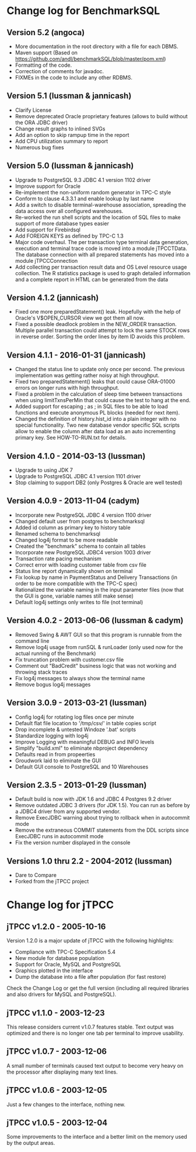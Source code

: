 # Change log for BenchmarkSQL

## Version 5.2 (angoca)

  + More documentation in the root directory with a file for each DBMS.
  + Maven support (Based on https://github.com/andl/benchmarkSQL/blob/master/pom.xml)
  + Formatting of the code.
  + Correction of comments for javadoc.
  + FIXMEs in the code to include any other RDBMS.

## Version 5.1 (lussman & jannicash)

  +  Clarify License
  +  Remove deprecated Oracle proprietary features (allows to build without the ORA JDBC driver)
  +  Change result graphs to inlined SVGs
  +  Add an option to skip rampup time in the report
  +  Add CPU utilization summary to report
  +  Numerous bug fixes

## Version 5.0 (lussman & jannicash)

  +  Upgrade to PostgreSQL 9.3 JDBC 4.1 version 1102 driver
  +  Improve support for Oracle
  +  Re-implement the non-uniform random generator in TPC-C style
  +  Conform to clause 4.3.3.1 and enable lookup by last name
  +  Add a switch to disable terminal-warehouse association, spreading
     the data access over all configured warehouses.
  +  Re-worked the run shell scripts and the location of SQL files to
     make support of more database types easier
  +  Add support for Firebirdsql
  +  Add FOREIGN KEYS as defined by TPC-C 1.3
  +  Major code overhaul. The per transaction type terminal data
     generation, execution and terminal trace code is moved into a
     module jTPCCTData. The database connection with all prepared
     statements has moved into a module jTPCCConnection
  +  Add collecting per transaction result data and OS Level
     resource usage collection. The R statistics package is used
     to graph detailed information and a complete report in HTML
     can be generated from the data

## Version 4.1.2 (jannicash)

  + Fixed one more preparedStatement() leak. Hopefully with the help
    of Oracle's V$OPEN_CURSOR view we got them all now.
  + Fixed a possible deadlock problem in the NEW_ORDER transaction.
    Multiple parallel transaction could attempt to lock the same
    STOCK rows in reverse order. Sorting the order lines by item ID
    avoids this problem.

## Version 4.1.1 - 2016-01-31 (jannicash)

  + Changed the status line to update only once per second. The previous
    implementation was getting rather noisy at high throughput.
  + Fixed two preparedStatement() leaks that could cause ORA-01000 errors
    on longer runs with high throughput.
  + Fixed  a problem in the calculation of sleep time between
    transactions when using limitTxnsPerMin that could cause the test
    to hang at the end.
  + Added support for escaping ; as \; in SQL files to be able to load
    functions and execute anonymous PL blocks (needed for next item).
  + Changed the definition of history.hist_id into a plain integer with
    no special functionality. Two new database vendor specific SQL
    scripts allow to enable the column after data load as an auto
    incrementing primary key. See HOW-TO-RUN.txt for details.

## Version 4.1.0 - 2014-03-13 (lussman)

  + Upgrade to using JDK 7
  + Upgrade to PostgreSQL JDBC 4.1 version 1101 driver
  + Stop claiming to support DB2 (only Postgres & Oracle are well tested)

## Version 4.0.9 - 2013-11-04 (cadym)

  + Incorporate new PostgreSQL JDBC 4 version 1100 driver
  + Changed default user from postgres to benchmarksql
  + Added id column as primary key to history table
  + Renamed schema to benchmarksql
  + Changed log4j format to be more readable
  + Created the "benchmark" schema to contain all tables
  + Incorporate new PostgreSQL JDBC4 version 1003 driver
  + Transaction rate pacing mechanism
  + Correct error with loading customer table from csv file
  + Status line report dynamically shown on terminal
  + Fix lookup by name in PaymentStatus and Delivery Transactions
    (in order to be more compatible with the TPC-C spec)
  + Rationalized the variable naming in the input parameter files
    (now that the GUI is gone, variable names still make sense)
  + Default log4j settings only writes to file (not terminal)

## Version 4.0.2 - 2013-06-06 (lussman & cadym)

  + Removed Swing & AWT GUI so that this program is runnable from
    the command line
  + Remove log4j usage from runSQL & runLoader (only used now for
    the actual running of the Benchmark)
  + Fix truncation problem with customer.csv file
  + Comment out "BadCredit" business logic that was not working
    and throwing stack traces
  + Fix log4j messages to always show the terminal name
  + Remove bogus log4j messages

## Version 3.0.9 - 2013-03-21 (lussman)

  + Config log4j for rotating log files once per minute
  + Default flat file location to '/tmp/csv/' in
    table copies script
  + Drop incomplete & untested Windoze '.bat' scripts
  + Standardize logging with log4j
  + Improve Logging with meaningful DEBUG and INFO levels
  + Simplify "build.xml" to eliminate nbproject dependency
  + Defaults read in from propeerties
  + Groudwork laid to eliminate the GUI
  + Default GUI console to PostgreSQL and 10 Warehouses

## Version 2.3.5 - 2013-01-29 (lussman)

  + Default build is now with JDK 1.6 and JDBC 4 Postgres 9.2 driver
  + Remove outdated JDBC 3 drivers (for JDK 1.5).  You can run as
    before by a JDBC4 driver from any supported vendor.
  + Remove ExecJDBC warning about trying to rollback when in
    autocommit mode
  + Remove the extraneous COMMIT statements from the DDL scripts
    since ExecJDBC runs in autocommit mode
  + Fix the version number displayed in the console

## Versions 1.0 thru 2.2 - 2004-2012 (lussman)

  + Dare to Compare
  + Forked from the jTPCC project

# Change log for jTPCC

## jTPCC v1.2.0 - 2005-10-16
 
Version 1.2.0 is a major update of jTPCC with the following highlights:

  + Compliance with TPC-C Specification 5.4
  + New module for database population
  + Support for Oracle, MySQL and PostgreSQL
  + Graphics plotted in the interface
  + Dump the database into a file after population (for fast restore)

Check the Change Log or get the full version (including all required libraries and also drivers for MySQL and PostgreSQL).

## jTPCC v1.1.0 - 2003-12-23

This release considers current v1.0.7 features stable. Text output was optimized and there is no longer one tab per terminal to improve usability.

## jTPCC v1.0.7 - 2003-12-06

A small number of terminals caused text output to become very heavy on the processor after displaying many text lines.

## jTPCC v1.0.6 - 2003-12-05

Just a few changes to the interface, nothing new.

## jTPCC v1.0.5 - 2003-12-04

Some improvements to the interface and a better limit on the memory used by the output areas.
